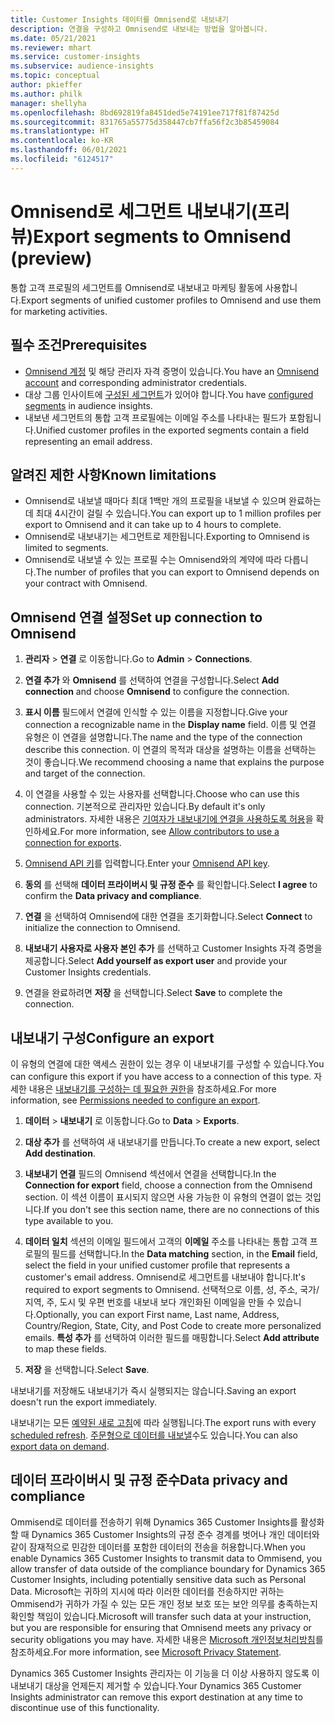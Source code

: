 ```yaml
---
title: Customer Insights 데이터를 Omnisend로 내보내기
description: 연결을 구성하고 Omnisend로 내보내는 방법을 알아봅니다.
ms.date: 05/21/2021
ms.reviewer: mhart
ms.service: customer-insights
ms.subservice: audience-insights
ms.topic: conceptual
author: pkieffer
ms.author: philk
manager: shellyha
ms.openlocfilehash: 8bd692819fa8451ded5e74191ee717f81f87425d
ms.sourcegitcommit: 831765a55775d358447cb7ffa56f2c3b85459084
ms.translationtype: HT
ms.contentlocale: ko-KR
ms.lasthandoff: 06/01/2021
ms.locfileid: "6124517"
---
```

# <a name="export-segments-to-omnisend-preview"></a><span data-ttu-id="3d05a-103">Omnisend로 세그먼트 내보내기(프리뷰)</span><span class="sxs-lookup"><span data-stu-id="3d05a-103">Export segments to Omnisend (preview)</span></span>

<span data-ttu-id="3d05a-104">통합 고객 프로필의 세그먼트를 Omnisend로 내보내고 마케팅 활동에 사용합니다.</span><span class="sxs-lookup"><span data-stu-id="3d05a-104">Export segments of unified customer profiles to Omnisend and use them for marketing activities.</span></span>

## <a name="prerequisites"></a><span data-ttu-id="3d05a-105">필수 조건</span><span class="sxs-lookup"><span data-stu-id="3d05a-105">Prerequisites</span></span>

-   <span data-ttu-id="3d05a-106">[Omnisend 계정](https://www.omnisend.com/) 및 해당 관리자 자격 증명이 있습니다.</span><span class="sxs-lookup"><span data-stu-id="3d05a-106">You have an [Omnisend account](https://www.omnisend.com/) and corresponding administrator credentials.</span></span>
-   <span data-ttu-id="3d05a-107">대상 그룹 인사이트에 [구성된 세그먼트](segments.md)가 있어야 합니다.</span><span class="sxs-lookup"><span data-stu-id="3d05a-107">You have [configured segments](segments.md) in audience insights.</span></span>
-   <span data-ttu-id="3d05a-108">내보낸 세그먼트의 통합 고객 프로필에는 이메일 주소를 나타내는 필드가 포함됩니다.</span><span class="sxs-lookup"><span data-stu-id="3d05a-108">Unified customer profiles in the exported segments contain a field representing an email address.</span></span>

## <a name="known-limitations"></a><span data-ttu-id="3d05a-109">알려진 제한 사항</span><span class="sxs-lookup"><span data-stu-id="3d05a-109">Known limitations</span></span>

- <span data-ttu-id="3d05a-110">Omnisend로 내보낼 때마다 최대 1백만 개의 프로필을 내보낼 수 있으며 완료하는 데 최대 4시간이 걸릴 수 있습니다.</span><span class="sxs-lookup"><span data-stu-id="3d05a-110">You can export up to 1 million profiles per export to Omnisend and it can take up to 4 hours to complete.</span></span>
- <span data-ttu-id="3d05a-111">Omnisend로 내보내기는 세그먼트로 제한됩니다.</span><span class="sxs-lookup"><span data-stu-id="3d05a-111">Exporting to Omnisend is limited to segments.</span></span>
- <span data-ttu-id="3d05a-112">Omnisend로 내보낼 수 있는 프로필 수는 Omnisend와의 계약에 따라 다릅니다.</span><span class="sxs-lookup"><span data-stu-id="3d05a-112">The number of profiles that you can export to Omnisend depends on your contract with Omnisend.</span></span>

## <a name="set-up-connection-to-omnisend"></a><span data-ttu-id="3d05a-113">Omnisend 연결 설정</span><span class="sxs-lookup"><span data-stu-id="3d05a-113">Set up connection to Omnisend</span></span>

1. <span data-ttu-id="3d05a-114">**관리자** > **연결** 로 이동합니다.</span><span class="sxs-lookup"><span data-stu-id="3d05a-114">Go to **Admin** > **Connections**.</span></span>

1. <span data-ttu-id="3d05a-115">**연결 추가** 와 **Omnisend** 를 선택하여 연결을 구성합니다.</span><span class="sxs-lookup"><span data-stu-id="3d05a-115">Select **Add connection** and choose **Omnisend** to configure the connection.</span></span>

1. <span data-ttu-id="3d05a-116">**표시 이름** 필드에서 연결에 인식할 수 있는 이름을 지정합니다.</span><span class="sxs-lookup"><span data-stu-id="3d05a-116">Give your connection a recognizable name in the **Display name** field.</span></span> <span data-ttu-id="3d05a-117">이름 및 연결 유형은 이 연결을 설명합니다.</span><span class="sxs-lookup"><span data-stu-id="3d05a-117">The name and the type of the connection describe this connection.</span></span> <span data-ttu-id="3d05a-118">이 연결의 목적과 대상을 설명하는 이름을 선택하는 것이 좋습니다.</span><span class="sxs-lookup"><span data-stu-id="3d05a-118">We recommend choosing a name that explains the purpose and target of the connection.</span></span>

1. <span data-ttu-id="3d05a-119">이 연결을 사용할 수 있는 사용자를 선택합니다.</span><span class="sxs-lookup"><span data-stu-id="3d05a-119">Choose who can use this connection.</span></span> <span data-ttu-id="3d05a-120">기본적으로 관리자만 있습니다.</span><span class="sxs-lookup"><span data-stu-id="3d05a-120">By default it's only administrators.</span></span> <span data-ttu-id="3d05a-121">자세한 내용은 [기여자가 내보내기에 연결을 사용하도록 허용](connections.md#allow-contributors-to-use-a-connection-for-exports)을 확인하세요.</span><span class="sxs-lookup"><span data-stu-id="3d05a-121">For more information, see [Allow contributors to use a connection for exports](connections.md#allow-contributors-to-use-a-connection-for-exports).</span></span>

1. <span data-ttu-id="3d05a-122">[Omnisend API 키](https://support.omnisend.com/en/articles/1061890-generating-api-key)를 입력합니다.</span><span class="sxs-lookup"><span data-stu-id="3d05a-122">Enter your [Omnisend API key](https://support.omnisend.com/en/articles/1061890-generating-api-key).</span></span>

1. <span data-ttu-id="3d05a-123">**동의** 를 선택해 **데이터 프라이버시 및 규정 준수** 를 확인합니다.</span><span class="sxs-lookup"><span data-stu-id="3d05a-123">Select **I agree** to confirm the **Data privacy and compliance**.</span></span>

1. <span data-ttu-id="3d05a-124">**연결** 을 선택하여 Omnisend에 대한 연결을 초기화합니다.</span><span class="sxs-lookup"><span data-stu-id="3d05a-124">Select **Connect** to initialize the connection to Omnisend.</span></span>

1. <span data-ttu-id="3d05a-125">**내보내기 사용자로 사용자 본인 추가** 를 선택하고 Customer Insights 자격 증명을 제공합니다.</span><span class="sxs-lookup"><span data-stu-id="3d05a-125">Select **Add yourself as export user** and provide your Customer Insights credentials.</span></span>

1. <span data-ttu-id="3d05a-126">연결을 완료하려면 **저장** 을 선택합니다.</span><span class="sxs-lookup"><span data-stu-id="3d05a-126">Select **Save** to complete the connection.</span></span>

## <a name="configure-an-export"></a><span data-ttu-id="3d05a-127">내보내기 구성</span><span class="sxs-lookup"><span data-stu-id="3d05a-127">Configure an export</span></span>

<span data-ttu-id="3d05a-128">이 유형의 연결에 대한 액세스 권한이 있는 경우 이 내보내기를 구성할 수 있습니다.</span><span class="sxs-lookup"><span data-stu-id="3d05a-128">You can configure this export if you have access to a connection of this type.</span></span> <span data-ttu-id="3d05a-129">자세한 내용은 [내보내기를 구성하는 데 필요한 권한](export-destinations.md#set-up-a-new-export)을 참조하세요.</span><span class="sxs-lookup"><span data-stu-id="3d05a-129">For more information, see [Permissions needed to configure an export](export-destinations.md#set-up-a-new-export).</span></span>

1. <span data-ttu-id="3d05a-130">**데이터** > **내보내기** 로 이동합니다.</span><span class="sxs-lookup"><span data-stu-id="3d05a-130">Go to **Data** > **Exports**.</span></span>

1. <span data-ttu-id="3d05a-131">**대상 추가** 를 선택하여 새 내보내기를 만듭니다.</span><span class="sxs-lookup"><span data-stu-id="3d05a-131">To create a new export, select **Add destination**.</span></span>

1. <span data-ttu-id="3d05a-132">**내보내기 연결** 필드의 Omnisend 섹션에서 연결을 선택합니다.</span><span class="sxs-lookup"><span data-stu-id="3d05a-132">In the **Connection for export** field, choose a connection from the Omnisend section.</span></span> <span data-ttu-id="3d05a-133">이 섹션 이름이 표시되지 않으면 사용 가능한 이 유형의 연결이 없는 것입니다.</span><span class="sxs-lookup"><span data-stu-id="3d05a-133">If you don't see this section name, there are no connections of this type available to you.</span></span>

1. <span data-ttu-id="3d05a-134">**데이터 일치** 섹션의 이메일 필드에서 고객의 **이메일** 주소를 나타내는 통합 고객 프로필의 필드를 선택합니다.</span><span class="sxs-lookup"><span data-stu-id="3d05a-134">In the **Data matching** section, in the **Email** field, select the field in your unified customer profile that represents a customer's email address.</span></span> <span data-ttu-id="3d05a-135">Omnisend로 세그먼트를 내보내야 합니다.</span><span class="sxs-lookup"><span data-stu-id="3d05a-135">It's required to export segments to Omnisend.</span></span> <span data-ttu-id="3d05a-136">선택적으로 이름, 성, 주소, 국가/지역, 주, 도시 및 우편 번호를 내보내 보다 개인화된 이메일을 만들 수 있습니다.</span><span class="sxs-lookup"><span data-stu-id="3d05a-136">Optionally, you can export First name, Last name, Address, Country/Region, State, City, and Post Code to create more personalized emails.</span></span> <span data-ttu-id="3d05a-137">**특성 추가** 를 선택하여 이러한 필드를 매핑합니다.</span><span class="sxs-lookup"><span data-stu-id="3d05a-137">Select **Add attribute** to map these fields.</span></span>

1. <span data-ttu-id="3d05a-138">**저장** 을 선택합니다.</span><span class="sxs-lookup"><span data-stu-id="3d05a-138">Select **Save**.</span></span>

<span data-ttu-id="3d05a-139">내보내기를 저장해도 내보내기가 즉시 실행되지는 않습니다.</span><span class="sxs-lookup"><span data-stu-id="3d05a-139">Saving an export doesn't run the export immediately.</span></span>

<span data-ttu-id="3d05a-140">내보내기는 모든 [예약된 새로 고침](system.md#schedule-tab)에 따라 실행됩니다.</span><span class="sxs-lookup"><span data-stu-id="3d05a-140">The export runs with every [scheduled refresh](system.md#schedule-tab).</span></span> <span data-ttu-id="3d05a-141">[주문형으로 데이터를 내보낼](export-destinations.md#run-exports-on-demand)수도 있습니다.</span><span class="sxs-lookup"><span data-stu-id="3d05a-141">You can also [export data on demand](export-destinations.md#run-exports-on-demand).</span></span> 


## <a name="data-privacy-and-compliance"></a><span data-ttu-id="3d05a-142">데이터 프라이버시 및 규정 준수</span><span class="sxs-lookup"><span data-stu-id="3d05a-142">Data privacy and compliance</span></span>

<span data-ttu-id="3d05a-143">Ommisend로 데이터를 전송하기 위해 Dynamics 365 Customer Insights를 활성화 할 때 Dynamics 365 Customer Insights의 규정 준수 경계를 벗어나 개인 데이터와 같이 잠재적으로 민감한 데이터를 포함한 데이터의 전송을 허용합니다.</span><span class="sxs-lookup"><span data-stu-id="3d05a-143">When you enable Dynamics 365 Customer Insights to transmit data to Ommisend, you allow transfer of data outside of the compliance boundary for Dynamics 365 Customer Insights, including potentially sensitive data such as Personal Data.</span></span> <span data-ttu-id="3d05a-144">Microsoft는 귀하의 지시에 따라 이러한 데이터를 전송하지만 귀하는 Ommisend가 귀하가 가질 수 있는 모든 개인 정보 보호 또는 보안 의무를 충족하는지 확인할 책임이 있습니다.</span><span class="sxs-lookup"><span data-stu-id="3d05a-144">Microsoft will transfer such data at your instruction, but you are responsible for ensuring that Omnisend meets any privacy or security obligations you may have.</span></span> <span data-ttu-id="3d05a-145">자세한 내용은 [Microsoft 개인정보처리방침](https://go.microsoft.com/fwlink/?linkid=396732)를 참조하세요.</span><span class="sxs-lookup"><span data-stu-id="3d05a-145">For more information, see [Microsoft Privacy Statement](https://go.microsoft.com/fwlink/?linkid=396732).</span></span>

<span data-ttu-id="3d05a-146">Dynamics 365 Customer Insights 관리자는 이 기능을 더 이상 사용하지 않도록 이 내보내기 대상을 언제든지 제거할 수 있습니다.</span><span class="sxs-lookup"><span data-stu-id="3d05a-146">Your Dynamics 365 Customer Insights administrator can remove this export destination at any time to discontinue use of this functionality.</span></span>
